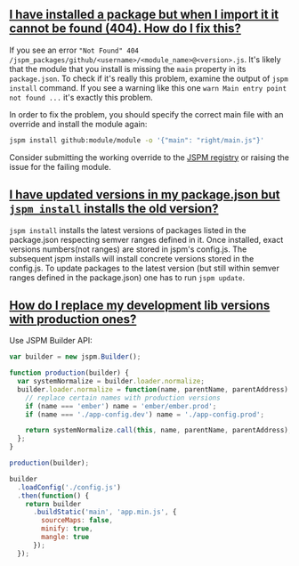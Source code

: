 ## [I have installed a package but when I import it it cannot be found (404). How do I fix this?](http://stackoverflow.com/questions/32293847/jspm-install-npmfb-cannot-find-crypto/32433863#32433863)

If you see an error `"Not Found" 404 /jspm_packages/github/<username>/<module_name>@<version>.js`. It's likely that the module that you install is missing the `main` property in its `package.json`. To check if it's really this problem, examine the output of `jspm install` command. If you see a warning like this one `warn Main entry point not found ...` it's exactly this problem.

In order to fix the problem, you should specify the correct main file with an override and install the module again:

```sh
jspm install github:module/module -o '{"main": "right/main.js"}'
```

Consider submitting the working override to the [JSPM registry](https://github.com/jspm/registry) or raising the issue for the failing module. 

## [I have updated versions in my package.json but `jspm install` installs the old version?](http://stackoverflow.com/questions/32049650/how-to-update-the-jspm-modules-to-the-latest-version)

`jspm install` installs the latest versions of packages listed in the package.json respecting semver ranges defined in it. Once installed, exact versions numbers(not ranges) are stored in jspm's config.js. The subsequent jspm installs will install concrete versions stored in the config.js. To update packages to the latest version (but still within semver ranges defined in the package.json) one has to run `jspm update`.

## [How do I replace my development lib versions with production ones?](http://stackoverflow.com/questions/32920503/jspm-preprocessing-injecting-settings-for-the-targetted-environment-when-bundl)

Use JSPM Builder API:

```js
var builder = new jspm.Builder();

function production(builder) {
  var systemNormalize = builder.loader.normalize;
  builder.loader.normalize = function(name, parentName, parentAddress) {
    // replace certain names with production versions
    if (name === 'ember') name = 'ember/ember.prod';
    if (name === './app-config.dev') name = './app-config.prod';

    return systemNormalize.call(this, name, parentName, parentAddress);
  };
}

production(builder);

builder
  .loadConfig('./config.js')
  .then(function() {
    return builder
      .buildStatic('main', 'app.min.js', {
        sourceMaps: false,
        minify: true,
        mangle: true
      });
  });
```
